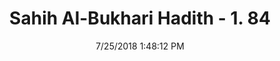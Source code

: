 ---
title        : "Sahih Al-Bukhari Hadith - 1. 84"
date         : 7/25/2018 1:48:12 PM
draft        : false
type         : "hadith"
layout       : "hadith"
BookCode     : "SHB"
VolumeNumber : "1"
HadithNumber : "84"
categories  :  ["Knowledge-Giving a religious verdict by beckoning or nodding"]
tags  :  ["Ibn Abbas"]
---